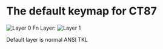 # The default keymap for CT87

![Layer 0](https://i.imgur.com/k8rck3Q.png)
Fn Layer:
![Layer 1](https://i.imgur.com/QwdcBQO.png)

Default layer is normal ANSI TKL
